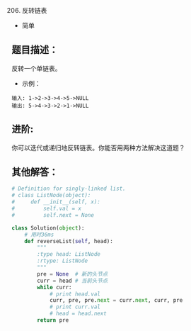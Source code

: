 0206. 反转链表

- 简单

## 题目描述：
反转一个单链表。

- 示例：
```
输入: 1->2->3->4->5->NULL
输出: 5->4->3->2->1->NULL
```

## 进阶:
你可以迭代或递归地反转链表。你能否用两种方法解决这道题？

## 其他解答：
``` python
# Definition for singly-linked list.
# class ListNode(object):
#     def __init__(self, x):
#         self.val = x
#         self.next = None

class Solution(object):
    # 用时36ms
    def reverseList(self, head):
        """
        :type head: ListNode
        :rtype: ListNode
        """
        pre = None  # 新的头节点
        curr = head # 当前头节点
        while curr:
            # print head.val
            curr, pre, pre.next = curr.next, curr, pre
            # print curr.val
            # head = head.next
        return pre
```

